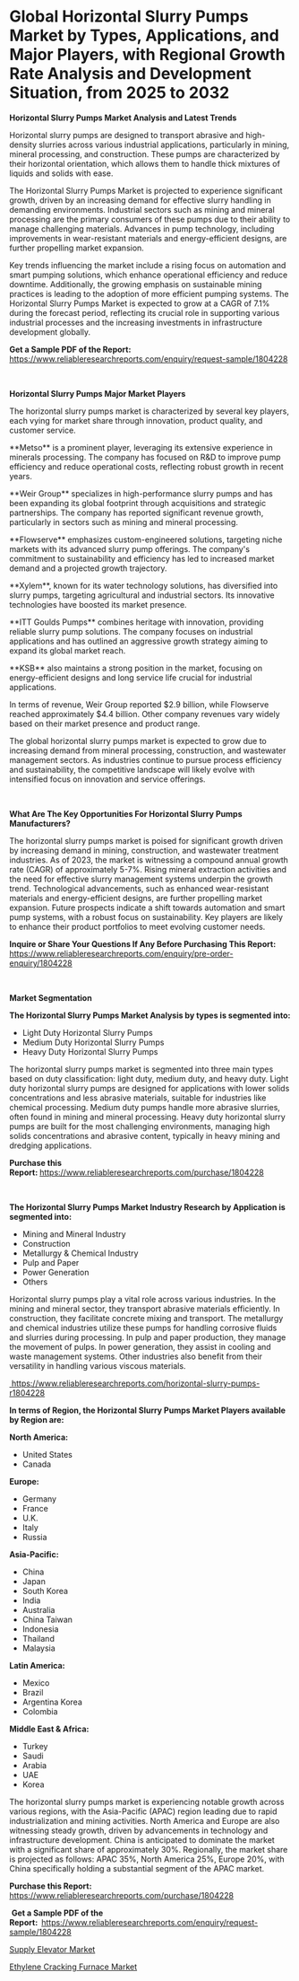 <p><h1>Global Horizontal Slurry Pumps Market by Types, Applications, and Major Players, with Regional Growth Rate Analysis and Development Situation, from 2025 to 2032</h1></p><p><strong>Horizontal Slurry Pumps Market Analysis and Latest Trends</strong></p>
<p><p>Horizontal slurry pumps are designed to transport abrasive and high-density slurries across various industrial applications, particularly in mining, mineral processing, and construction. These pumps are characterized by their horizontal orientation, which allows them to handle thick mixtures of liquids and solids with ease.</p><p>The Horizontal Slurry Pumps Market is projected to experience significant growth, driven by an increasing demand for effective slurry handling in demanding environments. Industrial sectors such as mining and mineral processing are the primary consumers of these pumps due to their ability to manage challenging materials. Advances in pump technology, including improvements in wear-resistant materials and energy-efficient designs, are further propelling market expansion.</p><p>Key trends influencing the market include a rising focus on automation and smart pumping solutions, which enhance operational efficiency and reduce downtime. Additionally, the growing emphasis on sustainable mining practices is leading to the adoption of more efficient pumping systems. The Horizontal Slurry Pumps Market is expected to grow at a CAGR of 7.1% during the forecast period, reflecting its crucial role in supporting various industrial processes and the increasing investments in infrastructure development globally.</p></p>
<p><strong>Get a Sample PDF of the Report:&nbsp;</strong> <a href="https://www.reliableresearchreports.com/enquiry/request-sample/1804228?utm_campaign=32&utm_medium=2&utm_source=Github&utm_content=ia&utm_term=10042025&utm_id=horizontal-slurry-pumps">https://www.reliableresearchreports.com/enquiry/request-sample/1804228</a></p>
<p>&nbsp;</p>
<p><strong>Horizontal Slurry Pumps Major Market Players</strong></p>
<p><p>The horizontal slurry pumps market is characterized by several key players, each vying for market share through innovation, product quality, and customer service. </p><p>**Metso** is a prominent player, leveraging its extensive experience in minerals processing. The company has focused on R&D to improve pump efficiency and reduce operational costs, reflecting robust growth in recent years. </p><p>**Weir Group** specializes in high-performance slurry pumps and has been expanding its global footprint through acquisitions and strategic partnerships. The company has reported significant revenue growth, particularly in sectors such as mining and mineral processing.</p><p>**Flowserve** emphasizes custom-engineered solutions, targeting niche markets with its advanced slurry pump offerings. The company's commitment to sustainability and efficiency has led to increased market demand and a projected growth trajectory.</p><p>**Xylem**, known for its water technology solutions, has diversified into slurry pumps, targeting agricultural and industrial sectors. Its innovative technologies have boosted its market presence.</p><p>**ITT Goulds Pumps** combines heritage with innovation, providing reliable slurry pump solutions. The company focuses on industrial applications and has outlined an aggressive growth strategy aiming to expand its global market reach.</p><p>**KSB** also maintains a strong position in the market, focusing on energy-efficient designs and long service life crucial for industrial applications. </p><p>In terms of revenue, Weir Group reported $2.9 billion, while Flowserve reached approximately $4.4 billion. Other company revenues vary widely based on their market presence and product range. </p><p>The global horizontal slurry pumps market is expected to grow due to increasing demand from mineral processing, construction, and wastewater management sectors. As industries continue to pursue process efficiency and sustainability, the competitive landscape will likely evolve with intensified focus on innovation and service offerings.</p></p>
<p>&nbsp;</p>
<p><strong>What Are The Key Opportunities For Horizontal Slurry Pumps Manufacturers?</strong></p>
<p><p>The horizontal slurry pumps market is poised for significant growth driven by increasing demand in mining, construction, and wastewater treatment industries. As of 2023, the market is witnessing a compound annual growth rate (CAGR) of approximately 5-7%. Rising mineral extraction activities and the need for effective slurry management systems underpin the growth trend. Technological advancements, such as enhanced wear-resistant materials and energy-efficient designs, are further propelling market expansion. Future prospects indicate a shift towards automation and smart pump systems, with a robust focus on sustainability. Key players are likely to enhance their product portfolios to meet evolving customer needs.</p></p>
<p><strong>Inquire or Share Your Questions If Any Before Purchasing This Report:</strong> <a href="https://www.reliableresearchreports.com/enquiry/pre-order-enquiry/1804228?utm_campaign=32&utm_medium=2&utm_source=Github&utm_content=ia&utm_term=10042025&utm_id=horizontal-slurry-pumps">https://www.reliableresearchreports.com/enquiry/pre-order-enquiry/1804228</a></p>
<p>&nbsp;</p>
<p><strong>Market Segmentation</strong></p>
<p><strong>The Horizontal Slurry Pumps Market Analysis by types is segmented into:</strong></p>
<p><ul><li>Light Duty Horizontal Slurry Pumps</li><li>Medium Duty Horizontal Slurry Pumps</li><li>Heavy Duty Horizontal Slurry Pumps</li></ul></p>
<p><p>The horizontal slurry pumps market is segmented into three main types based on duty classification: light duty, medium duty, and heavy duty. Light duty horizontal slurry pumps are designed for applications with lower solids concentrations and less abrasive materials, suitable for industries like chemical processing. Medium duty pumps handle more abrasive slurries, often found in mining and mineral processing. Heavy duty horizontal slurry pumps are built for the most challenging environments, managing high solids concentrations and abrasive content, typically in heavy mining and dredging applications.</p></p>
<p><strong>Purchase this Report:&nbsp;</strong><a href="https://www.reliableresearchreports.com/purchase/1804228?utm_campaign=32&utm_medium=2&utm_source=Github&utm_content=ia&utm_term=10042025&utm_id=horizontal-slurry-pumps">https://www.reliableresearchreports.com/purchase/1804228</a></p>
<p>&nbsp;</p>
<p><strong>The Horizontal Slurry Pumps Market Industry Research by Application is segmented into:</strong></p>
<p><ul><li>Mining and Mineral Industry</li><li>Construction</li><li>Metallurgy & Chemical Industry</li><li>Pulp and Paper</li><li>Power Generation</li><li>Others</li></ul></p>
<p><p>Horizontal slurry pumps play a vital role across various industries. In the mining and mineral sector, they transport abrasive materials efficiently. In construction, they facilitate concrete mixing and transport. The metallurgy and chemical industries utilize these pumps for handling corrosive fluids and slurries during processing. In pulp and paper production, they manage the movement of pulps. In power generation, they assist in cooling and waste management systems. Other industries also benefit from their versatility in handling various viscous materials.</p></p>
<p><a href="https://www.reliableresearchreports.com/horizontal-slurry-pumps-r1804228?utm_campaign=32&utm_medium=2&utm_source=Github&utm_content=ia&utm_term=10042025&utm_id=horizontal-slurry-pumps">&nbsp;https://www.reliableresearchreports.com/horizontal-slurry-pumps-r1804228</a></p>
<p><strong>In terms of Region, the Horizontal Slurry Pumps Market Players available by Region are:</strong></p>
<p>
    <p> <strong> North America: </strong>
        <ul>
            <li>United States</li>
            <li>Canada</li>
        </ul>
        </p> 
    <p> <strong> Europe: </strong>
        <ul>
            <li>Germany</li>
            <li>France</li>
            <li>U.K.</li>
            <li>Italy</li>
            <li>Russia</li>
        </ul>
        </p> 
    <p> <strong> Asia-Pacific: </strong>
        <ul>
            <li>China</li>
            <li>Japan</li>
            <li>South Korea</li>
            <li>India</li>
            <li>Australia</li>
            <li>China Taiwan</li>
            <li>Indonesia</li>
            <li>Thailand</li>
            <li>Malaysia</li>
        </ul>
        </p> 
    <p> <strong> Latin America: </strong>
        <ul>
            <li>Mexico</li>
            <li>Brazil</li>
            <li>Argentina Korea</li>
            <li>Colombia</li>
        </ul>
        </p> 
    <p> <strong> Middle East & Africa: </strong>
        <ul>
            <li>Turkey</li>
            <li>Saudi</li>
            <li>Arabia</li>
            <li>UAE</li>
            <li>Korea</li>
        </ul>
    </p>
    </p>
<p><p>The horizontal slurry pumps market is experiencing notable growth across various regions, with the Asia-Pacific (APAC) region leading due to rapid industrialization and mining activities. North America and Europe are also witnessing steady growth, driven by advancements in technology and infrastructure development. China is anticipated to dominate the market with a significant share of approximately 30%. Regionally, the market share is projected as follows: APAC 35%, North America 25%, Europe 20%, with China specifically holding a substantial segment of the APAC market.</p></p>
<p><strong>Purchase this Report: </strong><a href="https://www.reliableresearchreports.com/purchase/1804228?utm_campaign=32&utm_medium=2&utm_source=Github&utm_content=ia&utm_term=10042025&utm_id=horizontal-slurry-pumps">https://www.reliableresearchreports.com/purchase/1804228</a></p>
<p>&nbsp;<strong>Get a Sample PDF of the Report:&nbsp;&nbsp;</strong><a href="https://www.reliableresearchreports.com/enquiry/request-sample/1804228?utm_campaign=32&utm_medium=2&utm_source=Github&utm_content=ia&utm_term=10042025&utm_id=horizontal-slurry-pumps">https://www.reliableresearchreports.com/enquiry/request-sample/1804228</a></p>
<p><strong></strong></p>
<p><p><a href="https://github.com/CliffMedina6/Market-Research-Report-List-7/blob/main/supply-elevator-market.md?utm_campaign=32&utm_medium=2&utm_source=Github&utm_content=ia&utm_term=10042025&utm_id=horizontal-slurry-pumps">Supply Elevator Market</a></p><p><a href="https://github.com/colloerrinbp/Market-Research-Report-List-1/blob/main/ethylene-cracking-furnace-market.md?utm_campaign=32&utm_medium=2&utm_source=Github&utm_content=ia&utm_term=10042025&utm_id=horizontal-slurry-pumps">Ethylene Cracking Furnace Market</a></p></p>